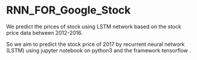 # RNN_FOR_Google_Stock
We predict the prices of stock using LSTM network based on the stock price data between 2012-2016.

So we aim to predict the stock price of 2017 by recurrent neural network (LSTM) using jupyter notebook on python3 and the framework tensorflow .
